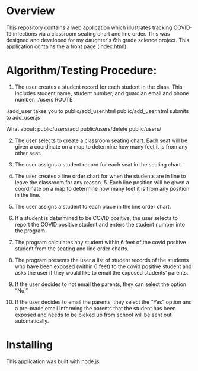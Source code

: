 


# Overview

This repository contains a web application which illustrates tracking COVID-19
infections via a classroom seating chart and line order. This was designed and
developed for my daughter's 6th grade science project. This application contains
the a front page (index.html).



# Algorithm/Testing Procedure:
1. The user creates a student record for each student in the class. This includes student name, student number, and guardian email and phone number.
./users ROUTE

./add_user takes you to public/add_user.html
public/add_user.html submits to add_user.js

What about:
public/users/add
public/users/delete
public/users/




2. The user selects to create a classroom seating chart. Each seat will be given a coordinate on a map to determine how many feet it is from any other seat.


3. The user assigns a student record for each seat in the seating chart.
4. The user creates a line order chart for when the students are in line to leave the classroom for any reason. 5. Each line position will be given a coordinate on a map to determine how many feet it is from any position in the line.
6. The user assigns a student to each place in the line order chart.
7. If a student is determined to be COVID positive, the user selects to report the COVID positive student and enters the student number into the program.
8. The program calculates any student within 6 feet of the covid positive student from the seating and line order charts.
9. The program presents the user a list of student records of the students who have been exposed (within 6 feet) to the covid positive student and asks the user if they would like to email the exposed students’ parents.
10. If the user decides to not email the parents, they can select the option “No.”
11. If the user decides to email the parents, they select the “Yes” option and a pre-made email informing the parents that the student has been exposed and needs to be picked up from school will be sent out automatically. 


# Installing

This application was built with node.js 